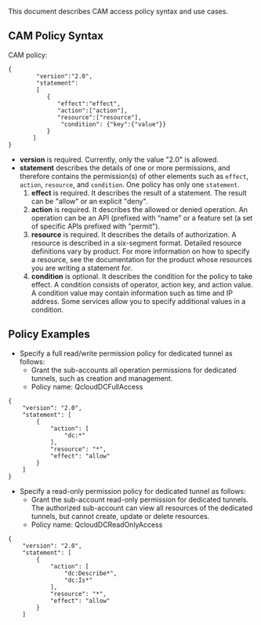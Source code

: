 This document describes CAM access policy syntax and use cases.

## CAM Policy Syntax
CAM policy:
```
{     
        "version":"2.0", 
        "statement": 
        [ 
           { 
              "effect":"effect", 
              "action":["action"], 
              "resource":["resource"], 
               "condition": {"key":{"value"}} 
           } 
       ] 
}
```

- **version** is required. Currently, only the value "2.0" is allowed.
- **statement** describes the details of one or more permissions, and therefore contains the permission(s) of other elements such as `effect`, `action`, `resource`, and `condition`. One policy has only one `statement`.
  1. **effect** is required. It describes the result of a statement. The result can be "allow" or an explicit "deny".
  2. **action** is required. It describes the allowed or denied operation. An operation can be an API (prefixed with “name” or a feature set (a set of specific APIs prefixed with "permit").
  3. **resource** is required. It describes the details of authorization. A resource is described in a six-segment format. Detailed resource definitions vary by product. For more information on how to specify a resource, see the documentation for the product whose resources you are writing a statement for.
  4. **condition** is optional. It describes the condition for the policy to take effect. A condition consists of operator, action key, and action value. A condition value may contain information such as time and IP address. Some services allow you to specify additional values in a condition.

## Policy Examples
- Specify a full read/write permission policy for dedicated tunnel as follows:
  - Grant the sub-accounts all operation permissions for dedicated tunnels, such as creation and management.
  - Policy name: QcloudDCFullAccess
```shell
{
    "version": "2.0",
    "statement": [
        {
            "action": [
                "dc:*"
            ],
            "resource": "*",
            "effect": "allow"
        }
    ]
}
```
- Specify a read-only permission policy for dedicated tunnel as follows:
  - Grant the sub-account read-only permission for dedicated tunnels. The authorized sub-account can view all resources of the dedicated tunnels, but cannot create, update or delete resources.
  - Policy name: QcloudDCReadOnlyAccess
```shell
{
    "version": "2.0",
    "statement": [
        {
            "action": [
                "dc:Describe*",
                "dc:Is*"
            ],
            "resource": "*",
            "effect": "allow"
        }
    ]
```

